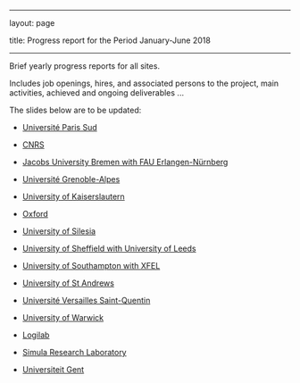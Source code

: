 ﻿---

layout: page

title: Progress report for the Period January-June 2018

---



Brief yearly progress reports for all sites.



Includes job openings, hires, and associated persons to the project,
main activities, achieved and ongoing deliverables ...



The slides below are to be updated:



- [Université Paris Sud](ParisSud)

- [CNRS](CNRS)

- [Jacobs University Bremen with FAU Erlangen-Nürnberg](JacU-FAU)

- [Université Grenoble-Alpes](UGA)

- [University of Kaiserslautern](Kaiserslautern)

- [Oxford](Oxford)

- [University of Silesia](Silesia)

- [University of Sheffield with University of Leeds](Sheffield-Leeds)

- [University of Southampton with XFEL](Southampton-XFEL)

- [University of St Andrews](StAndrews)

- [Université Versailles Saint-Quentin](UVersailles)

- [University of Warwick](Warwick)

- [Logilab](Logilab)

- [Simula Research Laboratory](Simula)

- [Universiteit Gent](UGent)


